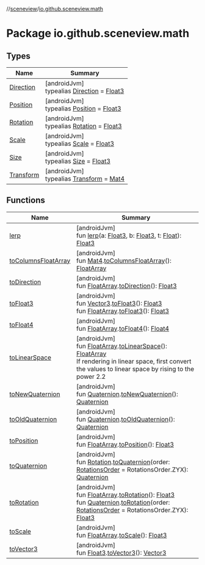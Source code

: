 //[sceneview](../../index.md)/[io.github.sceneview.math](index.md)

# Package io.github.sceneview.math

## Types

| Name | Summary |
|---|---|
| [Direction](index.md#1758682841%2FClasslikes%2F-1571379623) | [androidJvm]<br>typealias [Direction](index.md#1758682841%2FClasslikes%2F-1571379623) = [Float3](../dev.romainguy.kotlin.math/-float3/index.md) |
| [Position](index.md#945960193%2FClasslikes%2F-1571379623) | [androidJvm]<br>typealias [Position](index.md#945960193%2FClasslikes%2F-1571379623) = [Float3](../dev.romainguy.kotlin.math/-float3/index.md) |
| [Rotation](index.md#1133844556%2FClasslikes%2F-1571379623) | [androidJvm]<br>typealias [Rotation](index.md#1133844556%2FClasslikes%2F-1571379623) = [Float3](../dev.romainguy.kotlin.math/-float3/index.md) |
| [Scale](index.md#2055938798%2FClasslikes%2F-1571379623) | [androidJvm]<br>typealias [Scale](index.md#2055938798%2FClasslikes%2F-1571379623) = [Float3](../dev.romainguy.kotlin.math/-float3/index.md) |
| [Size](index.md#1872733609%2FClasslikes%2F-1571379623) | [androidJvm]<br>typealias [Size](index.md#1872733609%2FClasslikes%2F-1571379623) = [Float3](../dev.romainguy.kotlin.math/-float3/index.md) |
| [Transform](index.md#1875660684%2FClasslikes%2F-1571379623) | [androidJvm]<br>typealias [Transform](index.md#1875660684%2FClasslikes%2F-1571379623) = [Mat4](../dev.romainguy.kotlin.math/-mat4/index.md) |

## Functions

| Name | Summary |
|---|---|
| [lerp](lerp.md) | [androidJvm]<br>fun [lerp](lerp.md)(a: [Float3](../dev.romainguy.kotlin.math/-float3/index.md), b: [Float3](../dev.romainguy.kotlin.math/-float3/index.md), t: [Float](https://kotlinlang.org/api/latest/jvm/stdlib/kotlin/-float/index.html)): [Float3](../dev.romainguy.kotlin.math/-float3/index.md) |
| [toColumnsFloatArray](to-columns-float-array.md) | [androidJvm]<br>fun [Mat4](../dev.romainguy.kotlin.math/-mat4/index.md).[toColumnsFloatArray](to-columns-float-array.md)(): [FloatArray](https://kotlinlang.org/api/latest/jvm/stdlib/kotlin/-float-array/index.html) |
| [toDirection](to-direction.md) | [androidJvm]<br>fun [FloatArray](https://kotlinlang.org/api/latest/jvm/stdlib/kotlin/-float-array/index.html).[toDirection](to-direction.md)(): [Float3](../dev.romainguy.kotlin.math/-float3/index.md) |
| [toFloat3](to-float3.md) | [androidJvm]<br>fun [Vector3](../com.google.ar.sceneform.math/-vector3/index.md).[toFloat3](to-float3.md)(): [Float3](../dev.romainguy.kotlin.math/-float3/index.md)<br>fun [FloatArray](https://kotlinlang.org/api/latest/jvm/stdlib/kotlin/-float-array/index.html).[toFloat3](to-float3.md)(): [Float3](../dev.romainguy.kotlin.math/-float3/index.md) |
| [toFloat4](to-float4.md) | [androidJvm]<br>fun [FloatArray](https://kotlinlang.org/api/latest/jvm/stdlib/kotlin/-float-array/index.html).[toFloat4](to-float4.md)(): [Float4](../dev.romainguy.kotlin.math/-float4/index.md) |
| [toLinearSpace](to-linear-space.md) | [androidJvm]<br>fun [FloatArray](https://kotlinlang.org/api/latest/jvm/stdlib/kotlin/-float-array/index.html).[toLinearSpace](to-linear-space.md)(): [FloatArray](https://kotlinlang.org/api/latest/jvm/stdlib/kotlin/-float-array/index.html)<br>If rendering in linear space, first convert the values to linear space by rising to the power 2.2 |
| [toNewQuaternion](to-new-quaternion.md) | [androidJvm]<br>fun [Quaternion](../com.google.ar.sceneform.math/-quaternion/index.md).[toNewQuaternion](to-new-quaternion.md)(): [Quaternion](../dev.romainguy.kotlin.math/-quaternion/index.md) |
| [toOldQuaternion](to-old-quaternion.md) | [androidJvm]<br>fun [Quaternion](../dev.romainguy.kotlin.math/-quaternion/index.md).[toOldQuaternion](to-old-quaternion.md)(): [Quaternion](../com.google.ar.sceneform.math/-quaternion/index.md) |
| [toPosition](to-position.md) | [androidJvm]<br>fun [FloatArray](https://kotlinlang.org/api/latest/jvm/stdlib/kotlin/-float-array/index.html).[toPosition](to-position.md)(): [Float3](../dev.romainguy.kotlin.math/-float3/index.md) |
| [toQuaternion](to-quaternion.md) | [androidJvm]<br>fun [Rotation](index.md#1133844556%2FClasslikes%2F-1571379623).[toQuaternion](to-quaternion.md)(order: [RotationsOrder](../dev.romainguy.kotlin.math/-rotations-order/index.md) = RotationsOrder.ZYX): [Quaternion](../dev.romainguy.kotlin.math/-quaternion/index.md) |
| [toRotation](to-rotation.md) | [androidJvm]<br>fun [FloatArray](https://kotlinlang.org/api/latest/jvm/stdlib/kotlin/-float-array/index.html).[toRotation](to-rotation.md)(): [Float3](../dev.romainguy.kotlin.math/-float3/index.md)<br>fun [Quaternion](../dev.romainguy.kotlin.math/-quaternion/index.md).[toRotation](to-rotation.md)(order: [RotationsOrder](../dev.romainguy.kotlin.math/-rotations-order/index.md) = RotationsOrder.ZYX): [Float3](../dev.romainguy.kotlin.math/-float3/index.md) |
| [toScale](to-scale.md) | [androidJvm]<br>fun [FloatArray](https://kotlinlang.org/api/latest/jvm/stdlib/kotlin/-float-array/index.html).[toScale](to-scale.md)(): [Float3](../dev.romainguy.kotlin.math/-float3/index.md) |
| [toVector3](to-vector3.md) | [androidJvm]<br>fun [Float3](../dev.romainguy.kotlin.math/-float3/index.md).[toVector3](to-vector3.md)(): [Vector3](../com.google.ar.sceneform.math/-vector3/index.md) |
